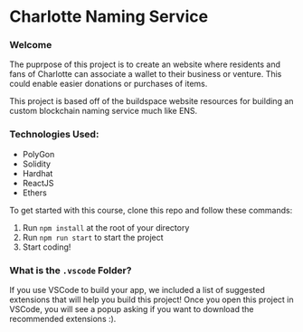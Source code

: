 # Charlotte Naming Service

### **Welcome**

The puprpose of this project is to create an website where residents and fans of Charlotte can associate a wallet to their business or venture. This could enable easier donations or purchases of items.

This project is based off of the buildspace website resources for building an custom blockchain naming service much like ENS.

### Technologies Used:

- PolyGon
- Solidity
- Hardhat
- ReactJS
- Ethers

To get started with this course, clone this repo and follow these commands:

1. Run `npm install` at the root of your directory
2. Run `npm run start` to start the project
3. Start coding!

### What is the `.vscode` Folder?

If you use VSCode to build your app, we included a list of suggested extensions that will help you build this project! Once you open this project in VSCode, you will see a popup asking if you want to download the recommended extensions :).

